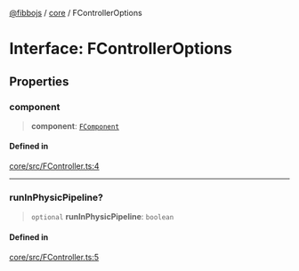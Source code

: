 [@fibbojs](/api/index) / [core](/api/core) / FControllerOptions

# Interface: FControllerOptions

## Properties

### component

> **component**: [`FComponent`](../classes/FComponent.md)

#### Defined in

[core/src/FController.ts:4](https://github.com/fibbojs/fibbo/blob/65626b456ab47d7e61b23a8dd1be9f399238b0f1/packages/core/src/FController.ts#L4)

***

### runInPhysicPipeline?

> `optional` **runInPhysicPipeline**: `boolean`

#### Defined in

[core/src/FController.ts:5](https://github.com/fibbojs/fibbo/blob/65626b456ab47d7e61b23a8dd1be9f399238b0f1/packages/core/src/FController.ts#L5)
